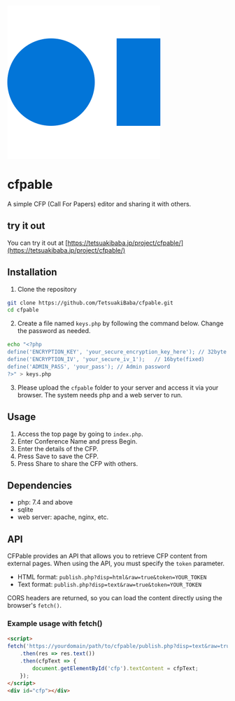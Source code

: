 ![CFPable Logo](logo.png)

# cfpable

A simple CFP (Call For Papers) editor and sharing it with others.

## try it out
You can try it out at [https://tetsuakibaba.jp/project/cfpable/](https://tetsuakibaba.jp/project/cfpable/)

## Installation

1. Clone the repository
```bash
git clone https://github.com/TetsuakiBaba/cfpable.git
cd cfpable
```

2. Create a file named `keys.php` by following the command below. Change the password as needed.
```bash
echo "<?php
define('ENCRYPTION_KEY', 'your_secure_encryption_key_here'); // 32byte
define('ENCRYPTION_IV', 'your_secure_iv_1');   // 16byte(fixed)
define('ADMIN_PASS', 'your_pass'); // Admin password
?>" > keys.php
```

3. Please upload the `cfpable` folder to your server and access it via your browser. The system needs php and a web server to run.

## Usage
1. Access the top page by going to `index.php`.
2. Enter Conference Name and press Begin.
3. Enter the details of the CFP.
4. Press Save to save the CFP.
5. Press Share to share the CFP with others.

## Dependencies
* php: 7.4 and above
* sqlite
* web server: apache, nginx, etc.

## API

CFPable provides an API that allows you to retrieve CFP content from external pages. When using the API, you must specify the `token` parameter.

- HTML format: `publish.php?disp=html&raw=true&token=YOUR_TOKEN`
- Text format: `publish.php?disp=text&raw=true&token=YOUR_TOKEN`

CORS headers are returned, so you can load the content directly using the browser's `fetch()`.

### Example usage with fetch()

```html
<script>
fetch('https://yourdomain/path/to/cfpable/publish.php?disp=text&raw=true&token=YOUR_TOKEN')
    .then(res => res.text())
    .then(cfpText => {
        document.getElementById('cfp').textContent = cfpText;
    });
</script>
<div id="cfp"></div>
```

